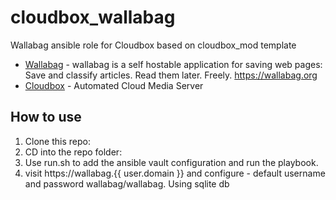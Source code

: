 # cloudbox_wallabag
Wallabag ansible role for Cloudbox based on cloudbox_mod template

- [Wallabag](https://github.com/wallabag/wallabag) - wallabag is a self hostable application for saving web pages: Save and classify articles. Read them later. Freely. https://wallabag.org
- [Cloudbox](https://github.com/Cloudbox/Cloudbox) - Automated Cloud Media Server


## How to use

1. Clone this repo:
1. CD into the repo folder:
1. Use run.sh to add the ansible vault configuration and run the playbook. 
1. visit https://wallabag.{{ user.domain }} and configure - default username and password wallabag/wallabag. Using sqlite db



